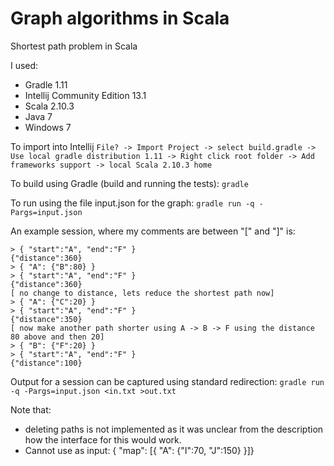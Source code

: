 Graph algorithms in Scala
=====================

Shortest path problem in Scala

I used:

* Gradle 1.11
* Intellij Community Edition 13.1
* Scala 2.10.3
* Java 7
* Windows 7

To import into Intellij `File? -> Import Project -> select build.gradle -> Use local gradle distribution 1.11 -> Right click root folder -> Add frameworks support -> local Scala 2.10.3 home`

To build using Gradle (build and running the tests): `gradle`

To run using the file input.json for the graph: `gradle run -q -Pargs=input.json`

An example session, where my comments are between "[" and "]" is:
```
> { "start":"A", "end":"F" }
{"distance":360}
> { "A": {"B":80} }
> { "start":"A", "end":"F" }
{"distance":360}
[ no change to distance, lets reduce the shortest path now]
> { "A": {"C":20} }
> { "start":"A", "end":"F" }
{"distance":350}
[ now make another path shorter using A -> B -> F using the distance 80 above and then 20]
> { "B": {"F":20} }
> { "start":"A", "end":"F" }
{"distance":100}
```

Output for a session can be captured using standard redirection: `gradle run -q -Pargs=input.json <in.txt >out.txt`

Note that:
* deleting paths is not implemented as it was unclear from the description how the interface for this would work.
* Cannot use as input: { "map": [{ "A": {"I":70, "J":150} }]}
